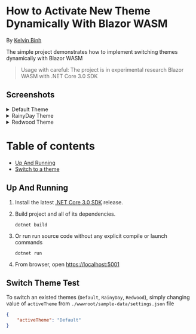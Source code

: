 # How to Activate New Theme Dynamically With Blazor WASM
By [Kelvin Binh](https://github.com/kelvinbinhsd)

The simple project demonstrates how to implement switching themes dynamically with Blazor WASM 

> Usage with careful: The project is in experimental research Blazor WASM with .NET Core 3.0 SDK

## Screenshots

<details>
  <summary>Default Theme</summary>
  
  ![dashboard](Dashboard-Default-2019-09-25%20at%209.51.54%20PM.png?raw=true)
  
  ![news-feed](NewsFeed-Default-2019-09-25%20at%209.55.55%20PM.png?raw=true)
  
</details>

<details>
  <summary>RainyDay Theme</summary>
  
  ![dashboard](Dashboard-RainyDay-2019-09-25%20at%209.56.58%20PM.png?raw=true)
  
  ![weather-summary](WeatherSummary-RainyDay-2019-09-25%20at%209.57.39%20PM.png?raw=true)

</details>

<details>
  <summary>Redwood Theme</summary>
  
  ![dashboard](Dashboard-Redwood-2019-09-25%20at%209.58.39%20PM.png?raw=true)
  
  ![temperature](Temperature-Redwood-2019-09-25%20at%209.59.11%20PM.png?raw=true)

</details>

# Table of contents

- [Up And Running](https://github.com/kelvinbinhsd/blazor-dynamic-themes-sample/blob/master/README.md#up-and-running)
- [Switch to a theme](https://github.com/kelvinbinhsd/blazor-dynamic-themes-sample/blob/master/README.md#switch-theme-test)

## Up And Running

1. Install the latest [.NET Core 3.0 SDK](https://dotnet.microsoft.com/download/dotnet-core/3.0) release.

2. Build project and all of its dependencies.

   ```dotnetcli
   dotnet build
   ```
3. Or run run source code without any explicit compile or launch commands
   ```dotnetcli
   dotnet run
   ```
4. From browser, open [https://localhost:5001](https://localhost:5001)

## Switch Theme Test

To switch an existed themes (`Default`, `RainyDay`, `Redwood`), simply changing value of `activeTheme` from `./wwwroot/sample-data/settings.json` file

```json
{
    "activeTheme": "Default"
}
```


